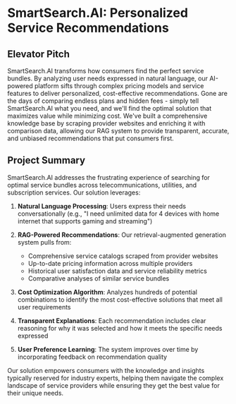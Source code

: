# SmartSearch.AI: Personalized Service Recommendations

## Elevator Pitch
SmartSearch.AI transforms how consumers find the perfect service bundles. By analyzing user needs expressed in natural language, our AI-powered platform sifts through complex pricing models and service features to deliver personalized, cost-effective recommendations. Gone are the days of comparing endless plans and hidden fees - simply tell SmartSearch.AI what you need, and we'll find the optimal solution that maximizes value while minimizing cost. We've built a comprehensive knowledge base by scraping provider websites and enriching it with comparison data, allowing our RAG system to provide transparent, accurate, and unbiased recommendations that put consumers first.

## Project Summary
SmartSearch.AI addresses the frustrating experience of searching for optimal service bundles across telecommunications, utilities, and subscription services. Our solution leverages:

1. **Natural Language Processing**: Users express their needs conversationally (e.g., "I need unlimited data for 4 devices with home internet that supports gaming and streaming")

2. **RAG-Powered Recommendations**: Our retrieval-augmented generation system pulls from:
   - Comprehensive service catalogs scraped from provider websites
   - Up-to-date pricing information across multiple providers
   - Historical user satisfaction data and service reliability metrics
   - Comparative analyses of similar service bundles

3. **Cost Optimization Algorithm**: Analyzes hundreds of potential combinations to identify the most cost-effective solutions that meet all user requirements

4. **Transparent Explanations**: Each recommendation includes clear reasoning for why it was selected and how it meets the specific needs expressed

5. **User Preference Learning**: The system improves over time by incorporating feedback on recommendation quality

Our solution empowers consumers with the knowledge and insights typically reserved for industry experts, helping them navigate the complex landscape of service providers while ensuring they get the best value for their unique needs.
